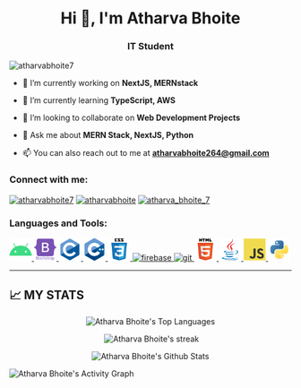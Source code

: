 <h1 align="center">Hi 👋, I'm Atharva Bhoite</h1>
<h3 align="center">IT Student</h3>

<p align="left"> <img src="https://komarev.com/ghpvc/?username=atharvabhoite7&label=Profile%20views&color=0e75b6&style=flat-square&label=PROFILE+VIEWS" alt="atharvabhoite7" /> </p>

- 🔭 I’m currently working on **NextJS, MERNstack**

- 🌱 I’m currently learning **TypeScript, AWS**

- 👯 I’m looking to collaborate on **Web Development Projects**

- 💬 Ask me about **MERN Stack, NextJS, Python**

- 📫 You can also reach out to me at **atharvabhoite264@gmail.com**

<h3 align="left">Connect with me:</h3>
<p align="left">
<a href="https://twitter.com/atharvabhoite7" target="blank"><img align="center" src="https://raw.githubusercontent.com/rahuldkjain/github-profile-readme-generator/master/src/images/icons/Social/twitter.svg" alt="atharvabhoite7" height="30" width="40" /></a>
<a href="https://www.linkedin.com/in/atharva-bhoite-ba783a22b/" target="blank"><img align="center" src="https://raw.githubusercontent.com/rahuldkjain/github-profile-readme-generator/master/src/images/icons/Social/linked-in-alt.svg" alt="atharvabhoite" height="30" width="40" /></a>
<a href="https://www.instagram.com/atharva_bhoite_7/" target="blank"><img align="center" src="https://raw.githubusercontent.com/rahuldkjain/github-profile-readme-generator/master/src/images/icons/Social/instagram.svg" alt="atharva_bhoite_7" height="30" width="40" /></a>
</p>

<h3 align="left">Languages and Tools:</h3>
<p align="left"> <a href="https://developer.android.com" target="_blank" rel="noreferrer"> <img src="https://raw.githubusercontent.com/github/explore/80688e429a7d4ef2fca1e82350fe8e3517d3494d/topics/android/android.png" alt="android" width="40" height="40"/> </a> <a href="https://getbootstrap.com" target="_blank" rel="noreferrer"> <img src="https://raw.githubusercontent.com/devicons/devicon/master/icons/bootstrap/bootstrap-plain-wordmark.svg" alt="bootstrap" width="40" height="40"/> </a> <a href="https://www.cprogramming.com/" target="_blank" rel="noreferrer"> <img src="https://raw.githubusercontent.com/devicons/devicon/master/icons/c/c-original.svg" alt="c" width="40" height="40"/> </a> <a href="https://www.w3schools.com/cpp/" target="_blank" rel="noreferrer"> <img src="https://raw.githubusercontent.com/devicons/devicon/master/icons/cplusplus/cplusplus-original.svg" alt="cplusplus" width="40" height="40"/> </a> <a href="https://www.w3schools.com/css/" target="_blank" rel="noreferrer"> <img src="https://raw.githubusercontent.com/devicons/devicon/master/icons/css3/css3-original-wordmark.svg" alt="css3" width="40" height="40"/> </a> <a href="https://firebase.google.com/" target="_blank" rel="noreferrer"> <img src="https://www.vectorlogo.zone/logos/firebase/firebase-icon.svg" alt="firebase" width="40" height="40"/> </a> <a href="https://git-scm.com/" target="_blank" rel="noreferrer"> <img src="https://www.vectorlogo.zone/logos/git-scm/git-scm-icon.svg" alt="git" width="40" height="40"/> </a> <a href="https://www.w3.org/html/" target="_blank" rel="noreferrer"> <img src="https://raw.githubusercontent.com/devicons/devicon/master/icons/html5/html5-original-wordmark.svg" alt="html5" width="40" height="40"/> </a> <a href="https://www.java.com" target="_blank" rel="noreferrer"> <img src="https://raw.githubusercontent.com/devicons/devicon/master/icons/java/java-original.svg" alt="java" width="40" height="40"/> </a> <a href="https://developer.mozilla.org/en-US/docs/Web/JavaScript" target="_blank" rel="noreferrer"> <img src="https://raw.githubusercontent.com/devicons/devicon/master/icons/javascript/javascript-original.svg" alt="javascript" width="40" height="40"/> </a> <a href="https://www.python.org" target="_blank" rel="noreferrer"> <img src="https://raw.githubusercontent.com/devicons/devicon/master/icons/python/python-original.svg" alt="python" width="40" height="40"/> </a> </p>


___________________________________________________________________________________________________________________________________________________________________

## 📈 MY STATS

<p align="center"><img alt="Atharva Bhoite's Top Languages" src="https://github-readme-stats.vercel.app/api/top-langs/?username=atharvabhoite7&langs_count=6&count_private=true&layout=compact&theme=react&hide_border=true&bg_color=0D1117" /></p>

<p align="center">&nbsp;<img alt="Atharva Bhoite's streak" src="https://github-readme-streak-stats.herokuapp.com/?user=atharvabhoite7&theme=react&hide_border=true&stroke=0000&background=0D1117"/></p>

<p align="center"><img alt="Atharva Bhoite's Github Stats" src="https://github-readme-stats.vercel.app/api?username=atharvabhoite7&show_icons=true&count_private=true&theme=react&hide_border=true&bg_color=0D1117" /></p>

<img alt="Atharva Bhoite's Activity Graph" src="https://activity-graph.herokuapp.com/graph?username=atharvabhoite7&bg_color=0D1117&color=5BCDEC&line=5BCDEC&point=FFFFFF&hide_border=true" />
